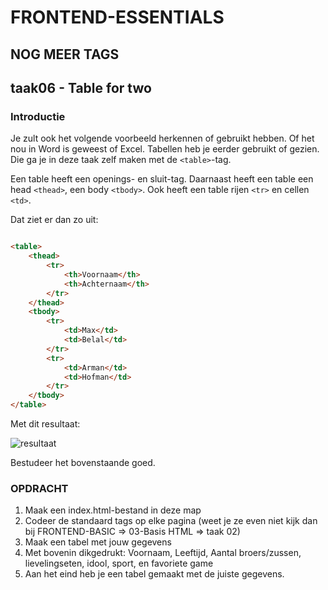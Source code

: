 # FRONTEND-ESSENTIALS

## NOG MEER TAGS

## taak06 - Table for two

### Introductie

Je zult ook het volgende voorbeeld herkennen of gebruikt hebben. Of het nou in Word is geweest of Excel. Tabellen heb je eerder gebruikt of gezien.
Die ga je in deze taak zelf maken met de `<table>`-tag.

Een table heeft een openings- en sluit-tag. Daarnaast heeft een table een head `<thead>`, een body `<tbody>`.
Ook heeft een table rijen `<tr>` en cellen `<td>`.

Dat ziet er dan zo uit:

```html

<table>
    <thead>
        <tr>
            <th>Voornaam</th>
            <th>Achternaam</th>
        </tr>
    </thead>
    <tbody>
        <tr>
            <td>Max</td>
            <td>Belal</td>
        </tr>
        <tr>
            <td>Arman</td>
            <td>Hofman</td>
        </tr>
    </tbody>
</table>

```

Met dit resultaat:

![resultaat](images/table.png)

Bestudeer het bovenstaande goed.

### OPDRACHT

1. Maak een index.html-bestand in deze map
2. Codeer de standaard tags op elke pagina (weet je ze even niet kijk dan bij FRONTEND-BASIC => 03-Basis HTML => taak 02)
3. Maak een tabel met jouw gegevens
4. Met bovenin dikgedrukt: Voornaam, Leeftijd, Aantal broers/zussen, lievelingseten, idool, sport, en favoriete game
5. Aan het eind heb je een tabel gemaakt met de juiste gegevens.
